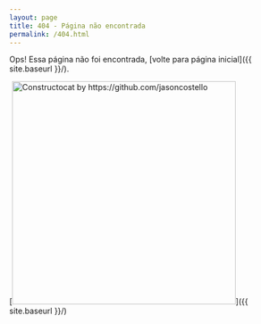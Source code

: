 ```yaml
---
layout: page
title: 404 - Página não encontrada
permalink: /404.html
---
```


Ops! Essa página não foi encontrada, [volte para página inicial]({{ site.baseurl }}/).

[<img src="{{ site.baseurl }}/images/404.jpg" alt="Constructocat by https://github.com/jasoncostello" style="width: 400px;"/>]({{ site.baseurl }}/)
